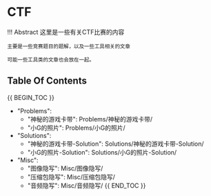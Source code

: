 # CTF

!!! Abstract
    这里是一些有关CTF比赛的内容

    主要是一些竞赛题目的题解，以及一些工具相关的文章

    可能一些工具类的文章也会放在一起。

## Table Of Contents

{{ BEGIN_TOC }}

- "Problems":
  - "神秘的游戏卡带": Problems/神秘的游戏卡带/
  - "小G的照片": Problems/小G的照片/
- "Solutions":
  - "神秘的游戏卡带-Solution": Solutions/神秘的游戏卡带-Solution/
  - "小G的照片-Solution": Solutions/小G的照片-Solution/
- "Misc":
  - "图像隐写": Misc/图像隐写/
  - "压缩包隐写": Misc/压缩包隐写/
  - "音频隐写": Misc/音频隐写/
{{ END_TOC }}
